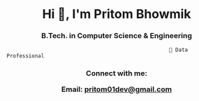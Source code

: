 <h1 align="center">Hi 👋, I'm Pritom Bhowmik</h1>
<h3 align="center"> B.Tech. in Computer Science & Engineering </h3>



                                                        🔭 Data Professional



<h3 align="center">Connect with me:

Email: pritom01dev@gmail.com </h3>
<p align="center">
</p>






